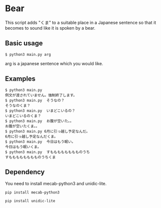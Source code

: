 # Bear
This script adds "くま" to a suitable place in a Japanese sentence so that it becomes to sound like it is spoken by a bear.

## Basic usage
`$ python3 main.py arg`

arg is a japanese sentence which you would like.

## Examples

```
$ python3 main.py 
例文が渡されていません。強制終了します。
$ python3 main.py  そうなの？
そうなのくま？
$ python3 main.py  いまどこいるの？
いまどこいるのくま？
$ python3 main.py  お腹が空いた。。
お腹が空いたくま。。
$ python3 main.py 6月に引っ越し予定なんだ。
6月に引っ越し予定なんだくま。
$ python3 main.py  今日はもう眠い。
今日はもう眠いくま。
$ python3 main.py  すもももももももものうち
すもももももももものうちくま
```
## Dependency
You need to install mecab-python3 and  unidic-lite.

```pip install mecab-python3```

```pip install unidic-lite```
